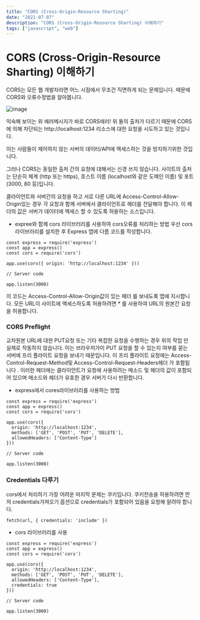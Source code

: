 ```yaml
---
title: "CORS (Cross-Origin-Resource Sharting)"
date: "2021-07-07"
description: "CORS (Cross-Origin-Resource Sharting) 이해하기"
tags: ["javascript", "web"]
---
```


# CORS (Cross-Origin-Resource Sharting) 이해하기

CORS는 모든 웹 개발자라면 어느 시점에서 무조건 직면하게 되는 문제입니다.
때문에 CORS와 오류수정법을 알아봅니다.

![image](https://user-images.githubusercontent.com/61695175/121845880-167f7a00-cd21-11eb-98ec-7b560e7d493a.png)

익숙해 보이는 위 에러메시지가 바로 CORS에러!
위 둘의 출처가 다르기 때문에 CORS에 의해 차단되는 http://localhost:1234 리소스에 대한 요청을 시도하고 있는 것입니다.

이는 사람들이 제어하지 않는 서버의 데이터/API에 액세스하는 것을 방지하기위한 것입니다.

그러나 CORS는 동일한 출처 간의 요청에 대해서는 신경 쓰지 않습니다.
사이트의 출처는 단순히 체계 (http 또는 https), 호스트 이름 (localhost와 같은 도메인 이름) 및 포트 (3000, 80 등)입니다.

클라이언트와 서버간의 요청을 하고 서로 다른 URL에 Access-Control-Allow-Origin있는 경우 각 요청과 함께 서버에서 클라이언트로 
헤더를 전달해야 합니다. 이 헤더의 값은 서버가 데이터에 액세스 할 수 있도록 허용하는 소스입니다.

* expree와 함께 cors 라이브러리를 사용하여 cors오류를 처리하는 방법
우선 cors 라이브러리를 설치한 후 Express 앱에 다름 코드를 작성합니다. 
```
const express = require('express')
const app = express()
const cors = require('cors')

app.use(cors({ origin: 'http://localhost:1234' }))

// Server code 

app.listen(3000)
```
이 코드는 Access-Control-Allow-Origin값이 있는 헤더 를 보내도록 앱에 지시합니다.
모든 URL이 사이트에 액세스하도록 허용하려면 * 를 사용하여 URL의 원본간 요청을 허용합니다. 

### CORS Preflight

교차원본 URL에 대한 PUT요청 또는 기타 복잡한 요청을 수행하는 경우 위의 작업 만 실제로 작동하지 않습니다.
이는 브라우저가이 PUT 요청을 할 수 있는지 여부를 묻는 서버에 프리 플라이트 요청을 보내기 때문입니다.
이 프리 플라이트 요청에는 Access-Control-Request-Method및 Access-Control-Request-Headers헤더 가 포함됩니다 .
이러한 헤더에는 클라이언트가 요청에 사용하려는 메소드 및 헤더의 값이 포함되어 있으며 메소드와 헤더가 유효한 경우 서버가 다시 반환합니다.

* express에서 cores라이브러리를 사용하는 방법
```
const express = require('express')
const app = express()
const cors = require('cors')

app.use(cors({
  origin: 'http://localhost:1234',
  methods: ['GET', 'POST', 'PUT', 'DELETE'],
  allowedHeaders: ['Content-Type']
}))

// Server code 

app.listen(3000)
```

### Credentials 다루기

cors에서 처리하기 가장 어려운 마지막 문제는 쿠키입니다. 
쿠키전송을 허용하려면 먼저 credentials가져오기 옵션으로 credentials가 포함되어 있음을 요청해 알려야 합니다. 

```
fetch(url, { credentials: 'include' })
```

* cors 라이브러리를 사용

```
const express = require('express')
const app = express()
const cors = require('cors')

app.use(cors({
  origin: 'http://localhost:1234',
  methods: ['GET', 'POST', 'PUT', 'DELETE'],
  allowedHeaders: ['Content-Type'],
  credentials: true
}))

// Server code 

app.listen(3000)
```
